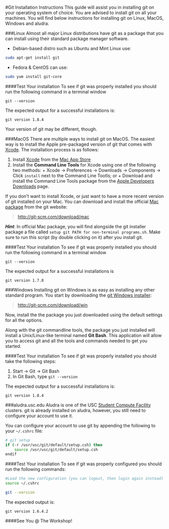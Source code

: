 #Git Installation Instructions
This guide will assist you in installing git on your operating system of choice. You are advised to install git on all your machines. You will find below instructions for installing git on Linux, MacOS, Windows and aludra.

###Linux
Almost all major Linux distributions have git as a package that you can install using their standard package manager software.

  + Debian-based distro such as Ubuntu and Mint Linux use:
```bash
sudo apt-get install git
```

  + Fedora & CentOS can use:
```bash
sudo yum install git-core
```

####Test Your installation
To see if git was properly installed you should run the following command in a terminal window
```
git --version
```

The expected output for a successful installations is:
```
git version 1.8.4
```
Your version of git may be different, though.

###MacOS
There are multiple ways to install git on MacOS. The easiest way is to install the Apple pre-packaged version of git that comes with [Xcode](https://developer.apple.com/xcode/). The installation process is as follows:

  1. Install [Xcode](https://itunes.apple.com/us/app/xcode/id497799835) from the [Mac App Store](https://itunes.apple.com/us/app/xcode/id497799835)
  1. Install the **Command Line Tools** for Xcode using one of the following two methods:
    + Xcode &rarr; Preferences &rarr; Downloads &rarr; Components &rarr; Click `install` next to the Command Line Tootls; or
    + Download and install the Command Line Tools package from the [Apple Developers Downloads](https://developer.apple.com/downloads) page.


If you don't want to install Xcode, or just want to have a more recent version of git installed on your Mac. You can download and install the official [Mac package](http://git-scm.com/downloads) from the git website:
>http://git-scm.com/download/mac

_**Hint**_: In official Mac package, you will find alongside the git installer package a file called `setup git PATH for non-terminal programs.sh`. Make sure to run this script (by double clicking on it) after you install git.


####Test Your installation
To see if git was properly installed you should run the following command in a terminal window
```
git --version
```

The expected output for a successful installations is
```
git version 1.7.8
```

###Windows
Installing git on Windows is as easy as installing any other standard program. You start by downloading the [git Windows installer](http://git-scm.com/downloads):
>http://git-scm.com/download/win

Now, install the the package you just downloaded using the default settings for all the options.

Along with the git commandline tools, the package you just installed will install a Unix/Linux-like terminal named **Git Bash**. This application will allow you to access git and all the tools and commands needed to get you started.

####Test Your installation
To see if git was properly installed you should take the following steps:
  1. Start &rarr; Git &rarr; Git Bash
  1. In Git Bash, type `git --version`

The expected output for a successful installations is:
```
git version 1.8.4
```

###aludra.usc.edu
Aludra is one of the USC [Student Compute Facility](http://www.usc.edu/its/unix/servers/scf.html) clusters. git is already installed on aludra, however, you still need to configure your account to use it.

You can configure your account to use git by appending the following to your `~/.cshrc` file:

```bash
# git setup
if (-r /usr/usc/git/default/setup.csh) then
	source /usr/usc/git/default/setup.csh
endif
```

####Test Your installation
To see if git was properly configured you should run the following commands:

```bash
#Load the new configuration (you can logout, then login again instead)
source ~/.cshrc

git --version
```

The expected output is:
```
git version 1.6.4.2
```

####See You @ The Workshop!
